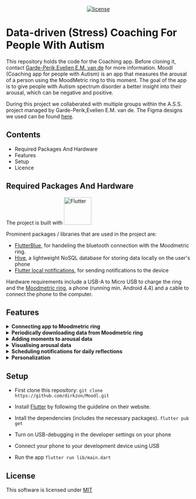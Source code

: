 <div align="center">

[![license](https://img.shields.io/badge/license-MIT-green)](LICENSE)
</div>

# Data-driven (Stress) Coaching For People With Autism

This repository holds the code for the Coaching app. Before cloning it, contact [Garde-Perik,Evelien E.M. van de](mailto:e.vandegarde@fontys.nl) for more information. Moodl (Coaching app for people with Autism) is an app that measures the arousal of a person using the MoodMetric ring to this moment. The goal of the app is to give people with Autism spectrum disorder a better insight into their arousal, which can be negative and positive. 

During this project we collaberated with multiple groups within the A.S.S. project managed by Garde-Perik,Evelien E.M. van de. The Figma designs we used can be found [here](https://www.figma.com/proto/JiXk734r2YPBCTL1gH2DWt/S6-Designs?node-id=108%3A2953&scaling=scale-down&page-id=111%3A1154&starting-point-node-id=108%3A2953).

## Contents 
- Required Packages And Hardware
- Features
- Setup
- Licence

## Required Packages And Hardware
The project is built with <a href="https://flutter.dev/"><img src="https://storage.googleapis.com/cms-storage-bucket/ec64036b4eacc9f3fd73.svg" alt="Flutter" width="75"/> </a> 

Prominent packages / libraries that are used in the project are:
* [FlutterBlue](https://pub.dev/packages/flutter_blue), for handeling the bluetooth connection with the Moodmetric ring.
* [Hive](https://pub.dev/packages/hive), a lightweight NoSQL database for storing data locally on the user's phone
* [Flutter local notifications](https://pub.dev/packages/flutter_local_notifications), for sending notifications to the device

Hardware requirements include a USB-A to Micro USB to charge the ring and the [Moodmetric ring](https://moodmetric.com/services/moodmetric-smart-ring/), a phone (running min. Android 4.4) and a cable to connect the phone to the computer.

## Features
<details>
<summary>
<strong> Connecting app to Moodmetric ring </strong>
</summary>
  <table>
  <tr>
    <td height="412" width="200"><img align="right" src="https://user-images.githubusercontent.com/61184232/212034079-4dcf560c-3c30-442d-8ea4-0a226491ae3b.jpg"></td>
    <td align="center">The user is able to connect the ring to the app via Bluetooth. The app is able to store previously linked devices and automatically connect to these on startup.</td>
  </tr>
</table>
</details>
  
<details>
<summary>
<strong> Periodically downloading data from Moodmetric ring</strong>
</summary>
The Moodmetric data is downloaded from the ring with a set time interval. By default this happens every 15 minutes, but the interval can be modified in the code.
</details>

<details>
<summary>
<strong> Adding moments to arousal data</strong>
</summary>
  <table>
  <tr>
    <td height="412" width="200"><img align="right" src="https://user-images.githubusercontent.com/61184232/212047490-69acd552-8f71-4600-b0a9-f3bb5cc1ae95.jpg"></td>
    <td height="412" width="200"><img align="right" src="https://user-images.githubusercontent.com/61184232/212047568-12b05003-59a0-4b17-a0cd-783710171cd0.jpg"></td>
    <td height="412" width="200"><img align="right" src="https://user-images.githubusercontent.com/61184232/212047620-777e9298-2c4a-45a5-a1d2-096786edb5b4.jpg"></td>
    <td align="center">From both the home and the journal screen, the user can create a 'moment' which consists of a name, a location, a start and an end time. The user is advised to keep track of their daily activities by frequently adding moments. In a moment the user can also fill in the Self Assessment Manikin (SAM) to describe their feelings and there is also another free text field for further notes.</td>
  </tr>
    <tr>
      <td height="412" width="200"><img align="right" src="https://user-images.githubusercontent.com/61184232/212047763-db2d629d-3866-4d6c-bca5-9589de242720.jpg"></td>
    <td colspan="3" align="center">When a moment is saved, the app also checks the average, peak and low Moodmetric level in the timeframe specified in the moment. These values are displayed on the     details page of the specific moment. On this page the moment can also be edited or deleted.</td>
  </tr>
</table>
</details>

<details>
<summary>
<strong> Visualising arousal data</strong>
</summary>
  <table>
  <tr>
    <td height="412" width="200"><img align="right" src="https://user-images.githubusercontent.com/61184232/212047899-e7c99d02-15e9-4f1c-8f8d-16307544c6fd.jpeg"></td>
    <td height="412" width="200"><img align="right" src="https://user-images.githubusercontent.com/61184232/212047953-d43af11b-9789-4072-ac72-f62ea4068664.jpeg"></td>
    <td height="412" width="200"><img align="right" src="https://user-images.githubusercontent.com/61184232/212048024-95ae6495-e886-4124-a1af-99117b90e912.jpeg"></td>
    <td align="center">On the home screen of the app, the arousal data collected from the Moodmetric ring of the current day is displayed in a graph. In the journal screen you can also       look back at the same graph for other days, but also weeks and months.</td>
  </tr>
</table>
</details>


<details>
<summary>
<strong> Scheduling notifications for daily reflections</strong>
</summary>
  <table>
  <tr>
    <td height="180" width="200"><img align="right" src="https://user-images.githubusercontent.com/61184232/212048425-8aac8c35-ff55-4e81-854d-d8db1f1ba18e.jpg"></td>
    <td align="center">We would like to give the user the option to relect on their day. To do this the app can send a notification to the user on a specific time. This notification will direct the user to a page which will give them thier arousal data and moments on that specific day</td>
    </tr>
    <tr>
      <td height="412" width="200"><img align="right" src="https://user-images.githubusercontent.com/61184232/212048807-74c69874-7c2e-4a43-996d-7c29e4029162.jpg"></td>
<td align="center">
Of course the user will be able to set the reflection time to thier liking or turn off the notification completely.</td>
  </tr>
  </table>
</details>

<details>
<summary>
<strong> Personalization</strong>
</summary>
  <table>
  <tr>
    <td height="412" width="200"><img align="right" src="https://user-images.githubusercontent.com/61184232/212048875-5be454a0-ea2d-4557-bf25-7c686ab5c6a2.jpg"></td>
    <td align="center">
  The app also provides the user with a handful of customization options. The user can switch the app to dark mode for a better personal experience, but we also         recommend the user to tell us their name and birthday so that Moodl can call them by their name and congratulate them on their birthday.</td>
  </tr>
</table>
</details>

## Setup
- First clone this repository:
`git clone https://github.com/dirkzon/Moodl.git`

- Install [Flutter](https://docs.flutter.dev/get-started/install) by following the guideline on their website.

- Intall the dependencies (includes the necessary packages).
`flutter pub get`

- Turn on USB-debugging in the developer settings on your phone 

- Connect your phone to your development device using USB

- Run the app
`flutter run lib/main.dart`

## License

This software is licensed under [MIT](LICENSE)
